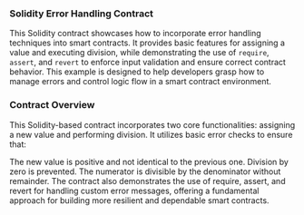 
### Solidity Error Handling Contract
This Solidity contract showcases how to incorporate error handling techniques into smart contracts. It provides basic features for assigning a value and executing division, while demonstrating the use of `require`, `assert`, and `revert` to enforce input validation and ensure correct contract behavior. This example is designed to help developers grasp how to manage errors and control logic flow in a smart contract environment.

### Contract Overview
This Solidity-based contract incorporates two core functionalities: assigning a new value and performing division. It utilizes basic error checks to ensure that:

The new value is positive and not identical to the previous one.
Division by zero is prevented.
The numerator is divisible by the denominator without remainder.
The contract also demonstrates the use of require, assert, and revert for handling custom error messages, offering a fundamental approach for building more resilient and dependable smart contracts.
